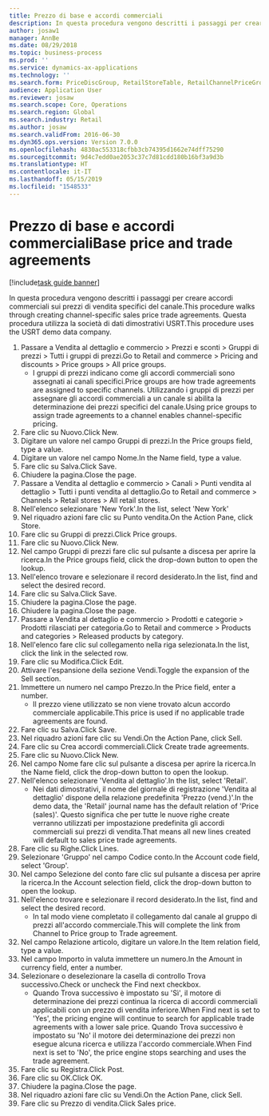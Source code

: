 ```yaml
---
title: Prezzo di base e accordi commerciali
description: In questa procedura vengono descritti i passaggi per creare accordi commerciali sui prezzi di vendita specifici del canale.
author: josaw1
manager: AnnBe
ms.date: 08/29/2018
ms.topic: business-process
ms.prod: ''
ms.service: dynamics-ax-applications
ms.technology: ''
ms.search.form: PriceDiscGroup, RetailStoreTable, RetailChannelPriceGroup, EcoResProductDetailsExtended, PriceDiscAdmTable, PriceDiscAdm
audience: Application User
ms.reviewer: josaw
ms.search.scope: Core, Operations
ms.search.region: Global
ms.search.industry: Retail
ms.author: josaw
ms.search.validFrom: 2016-06-30
ms.dyn365.ops.version: Version 7.0.0
ms.openlocfilehash: 4830ac553318cfbb3cb74395d1662e74dff75290
ms.sourcegitcommit: 9d4c7edd0ae2053c37c7d81cdd180b16bf3a9d3b
ms.translationtype: HT
ms.contentlocale: it-IT
ms.lasthandoff: 05/15/2019
ms.locfileid: "1548533"
---
```

# <a name="base-price-and-trade-agreements"></a><span data-ttu-id="d8494-103">Prezzo di base e accordi commerciali</span><span class="sxs-lookup"><span data-stu-id="d8494-103">Base price and trade agreements</span></span>

[!include[task guide banner](../includes/task-guide-banner.md)]

<span data-ttu-id="d8494-104">In questa procedura vengono descritti i passaggi per creare accordi commerciali sui prezzi di vendita specifici del canale.</span><span class="sxs-lookup"><span data-stu-id="d8494-104">This procedure walks through creating channel-specific sales price trade agreements.</span></span> <span data-ttu-id="d8494-105">Questa procedura utilizza la società di dati dimostrativi USRT.</span><span class="sxs-lookup"><span data-stu-id="d8494-105">This procedure uses the USRT demo data company.</span></span>

1. <span data-ttu-id="d8494-106">Passare a Vendita al dettaglio e commercio > Prezzi e sconti > Gruppi di prezzi > Tutti i gruppi di prezzi.</span><span class="sxs-lookup"><span data-stu-id="d8494-106">Go to Retail and commerce > Pricing and discounts > Price groups > All price groups.</span></span>
    * <span data-ttu-id="d8494-107">I gruppi di prezzi indicano come gli accordi commerciali sono assegnati ai canali specifici.</span><span class="sxs-lookup"><span data-stu-id="d8494-107">Price groups are how trade agreements are assigned to specific channels.</span></span> <span data-ttu-id="d8494-108">Utilizzando i gruppi di prezzi per assegnare gli accordi commerciali a un canale si abilita la determinazione dei prezzi specifici del canale.</span><span class="sxs-lookup"><span data-stu-id="d8494-108">Using price groups to assign trade agreements to a channel enables channel-specific pricing.</span></span>  
2. <span data-ttu-id="d8494-109">Fare clic su Nuovo.</span><span class="sxs-lookup"><span data-stu-id="d8494-109">Click New.</span></span>
3. <span data-ttu-id="d8494-110">Digitare un valore nel campo Gruppi di prezzi.</span><span class="sxs-lookup"><span data-stu-id="d8494-110">In the Price groups field, type a value.</span></span>
4. <span data-ttu-id="d8494-111">Digitare un valore nel campo Nome.</span><span class="sxs-lookup"><span data-stu-id="d8494-111">In the Name field, type a value.</span></span>
5. <span data-ttu-id="d8494-112">Fare clic su Salva.</span><span class="sxs-lookup"><span data-stu-id="d8494-112">Click Save.</span></span>
6. <span data-ttu-id="d8494-113">Chiudere la pagina.</span><span class="sxs-lookup"><span data-stu-id="d8494-113">Close the page.</span></span>
7. <span data-ttu-id="d8494-114">Passare a Vendita al dettaglio e commercio > Canali > Punti vendita al dettaglio > Tutti i punti vendita al dettaglio.</span><span class="sxs-lookup"><span data-stu-id="d8494-114">Go to Retail and commerce > Channels > Retail stores > All retail stores.</span></span>
8. <span data-ttu-id="d8494-115">Nell'elenco selezionare 'New York'.</span><span class="sxs-lookup"><span data-stu-id="d8494-115">In the list, select 'New York'</span></span>
9. <span data-ttu-id="d8494-116">Nel riquadro azioni fare clic su Punto vendita.</span><span class="sxs-lookup"><span data-stu-id="d8494-116">On the Action Pane, click Store.</span></span>
10. <span data-ttu-id="d8494-117">Fare clic su Gruppi di prezzi.</span><span class="sxs-lookup"><span data-stu-id="d8494-117">Click Price groups.</span></span>
11. <span data-ttu-id="d8494-118">Fare clic su Nuovo.</span><span class="sxs-lookup"><span data-stu-id="d8494-118">Click New.</span></span>
12. <span data-ttu-id="d8494-119">Nel campo Gruppi di prezzi fare clic sul pulsante a discesa per aprire la ricerca.</span><span class="sxs-lookup"><span data-stu-id="d8494-119">In the Price groups field, click the drop-down button to open the lookup.</span></span>
13. <span data-ttu-id="d8494-120">Nell'elenco trovare e selezionare il record desiderato.</span><span class="sxs-lookup"><span data-stu-id="d8494-120">In the list, find and select the desired record.</span></span>
14. <span data-ttu-id="d8494-121">Fare clic su Salva.</span><span class="sxs-lookup"><span data-stu-id="d8494-121">Click Save.</span></span>
15. <span data-ttu-id="d8494-122">Chiudere la pagina.</span><span class="sxs-lookup"><span data-stu-id="d8494-122">Close the page.</span></span>
16. <span data-ttu-id="d8494-123">Chiudere la pagina.</span><span class="sxs-lookup"><span data-stu-id="d8494-123">Close the page.</span></span>
17. <span data-ttu-id="d8494-124">Passare a Vendita al dettaglio e commercio > Prodotti e categorie > Prodotti rilasciati per categoria.</span><span class="sxs-lookup"><span data-stu-id="d8494-124">Go to Retail and commerce > Products and categories > Released products by category.</span></span>
18. <span data-ttu-id="d8494-125">Nell'elenco fare clic sul collegamento nella riga selezionata.</span><span class="sxs-lookup"><span data-stu-id="d8494-125">In the list, click the link in the selected row.</span></span>
19. <span data-ttu-id="d8494-126">Fare clic su Modifica.</span><span class="sxs-lookup"><span data-stu-id="d8494-126">Click Edit.</span></span>
20. <span data-ttu-id="d8494-127">Attivare l'espansione della sezione Vendi.</span><span class="sxs-lookup"><span data-stu-id="d8494-127">Toggle the expansion of the Sell section.</span></span>
21. <span data-ttu-id="d8494-128">Immettere un numero nel campo Prezzo.</span><span class="sxs-lookup"><span data-stu-id="d8494-128">In the Price field, enter a number.</span></span>
    * <span data-ttu-id="d8494-129">Il prezzo viene utilizzato se non viene trovato alcun accordo commerciale applicabile.</span><span class="sxs-lookup"><span data-stu-id="d8494-129">This price is used if no applicable trade agreements are found.</span></span>  
22. <span data-ttu-id="d8494-130">Fare clic su Salva.</span><span class="sxs-lookup"><span data-stu-id="d8494-130">Click Save.</span></span>
23. <span data-ttu-id="d8494-131">Nel riquadro azioni fare clic su Vendi.</span><span class="sxs-lookup"><span data-stu-id="d8494-131">On the Action Pane, click Sell.</span></span>
24. <span data-ttu-id="d8494-132">Fare clic su Crea accordi commerciali.</span><span class="sxs-lookup"><span data-stu-id="d8494-132">Click Create trade agreements.</span></span>
25. <span data-ttu-id="d8494-133">Fare clic su Nuovo.</span><span class="sxs-lookup"><span data-stu-id="d8494-133">Click New.</span></span>
26. <span data-ttu-id="d8494-134">Nel campo Nome fare clic sul pulsante a discesa per aprire la ricerca.</span><span class="sxs-lookup"><span data-stu-id="d8494-134">In the Name field, click the drop-down button to open the lookup.</span></span>
27. <span data-ttu-id="d8494-135">Nell'elenco selezionare 'Vendita al dettaglio'.</span><span class="sxs-lookup"><span data-stu-id="d8494-135">In the list, select 'Retail'.</span></span>
    * <span data-ttu-id="d8494-136">Nei dati dimostrativi, il nome del giornale di registrazione 'Vendita al dettaglio' dispone della relazione predefinita 'Prezzo (vend.)'.</span><span class="sxs-lookup"><span data-stu-id="d8494-136">In the demo data, the 'Retail' journal name has the default relation of 'Price (sales)'.</span></span> <span data-ttu-id="d8494-137">Questo significa che per tutte le nuove righe create verranno utilizzati per impostazione predefinita gli accordi commerciali sui prezzi di vendita.</span><span class="sxs-lookup"><span data-stu-id="d8494-137">That means all new lines created will default to sales price trade agreements.</span></span>  
28. <span data-ttu-id="d8494-138">Fare clic su Righe.</span><span class="sxs-lookup"><span data-stu-id="d8494-138">Click Lines.</span></span>
29. <span data-ttu-id="d8494-139">Selezionare 'Gruppo' nel campo Codice conto.</span><span class="sxs-lookup"><span data-stu-id="d8494-139">In the Account code field, select 'Group'.</span></span>
30. <span data-ttu-id="d8494-140">Nel campo Selezione del conto fare clic sul pulsante a discesa per aprire la ricerca.</span><span class="sxs-lookup"><span data-stu-id="d8494-140">In the Account selection field, click the drop-down button to open the lookup.</span></span>
31. <span data-ttu-id="d8494-141">Nell'elenco trovare e selezionare il record desiderato.</span><span class="sxs-lookup"><span data-stu-id="d8494-141">In the list, find and select the desired record.</span></span>
    * <span data-ttu-id="d8494-142">In tal modo viene completato il collegamento dal canale al gruppo di prezzi all'accordo commerciale.</span><span class="sxs-lookup"><span data-stu-id="d8494-142">This will complete the link from Channel to Price group to Trade agreement.</span></span>  
32. <span data-ttu-id="d8494-143">Nel campo Relazione articolo, digitare un valore.</span><span class="sxs-lookup"><span data-stu-id="d8494-143">In the Item relation field, type a value.</span></span>
33. <span data-ttu-id="d8494-144">Nel campo Importo in valuta immettere un numero.</span><span class="sxs-lookup"><span data-stu-id="d8494-144">In the Amount in currency field, enter a number.</span></span>
34. <span data-ttu-id="d8494-145">Selezionare o deselezionare la casella di controllo Trova successivo.</span><span class="sxs-lookup"><span data-stu-id="d8494-145">Check or uncheck the Find next checkbox.</span></span>
    * <span data-ttu-id="d8494-146">Quando Trova successivo è impostato su 'Sì', il motore di determinazione dei prezzi continua la ricerca di accordi commerciali applicabili con un prezzo di vendita inferiore.</span><span class="sxs-lookup"><span data-stu-id="d8494-146">When Find next is set to 'Yes', the pricing engine will continue to search for applicable trade agreements with a lower sale price.</span></span> <span data-ttu-id="d8494-147">Quando Trova successivo è impostato su 'No' il motore dei determinazione dei prezzi non esegue alcuna ricerca e utilizza l'accordo commerciale.</span><span class="sxs-lookup"><span data-stu-id="d8494-147">When Find next is set to 'No', the price engine stops searching and uses the trade agreement.</span></span>  
35. <span data-ttu-id="d8494-148">Fare clic su Registra.</span><span class="sxs-lookup"><span data-stu-id="d8494-148">Click Post.</span></span>
36. <span data-ttu-id="d8494-149">Fare clic su OK.</span><span class="sxs-lookup"><span data-stu-id="d8494-149">Click OK.</span></span>
37. <span data-ttu-id="d8494-150">Chiudere la pagina.</span><span class="sxs-lookup"><span data-stu-id="d8494-150">Close the page.</span></span>
38. <span data-ttu-id="d8494-151">Nel riquadro azioni fare clic su Vendi.</span><span class="sxs-lookup"><span data-stu-id="d8494-151">On the Action Pane, click Sell.</span></span>
39. <span data-ttu-id="d8494-152">Fare clic su Prezzo di vendita.</span><span class="sxs-lookup"><span data-stu-id="d8494-152">Click Sales price.</span></span>

